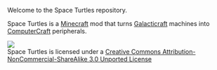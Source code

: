 Welcome to the Space Turtles repository.  

Space Turtles is a [Minecraft](https://minecraft.net/) mod that turns [Galacticraft](http://micdoodle8.com/mods/galacticraft) machines into [ComputerCraft](http://www.computercraft.info/) peripherals.

![](http://i.creativecommons.org/l/by-nc-sa/3.0/88x31.png)  
Space Turtles is licensed under a [Creative Commons Attribution-NonCommercial-ShareAlike 3.0 Unported License](http://creativecommons.org/licenses/by-nc-sa/3.0/deed.en_GB)